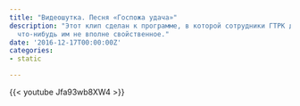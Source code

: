 ```yaml
---
title: "Видеошутка. Песня «Госпожа удача»"
description: "Этот клип сделан к программе, в которой сотрудники ГТРК демонстрировали
  что-нибудь им не вполне свойственное."
date: '2016-12-17T00:00:00Z'
categories:
- static

---
```

{{< youtube Jfa93wb8XW4 >}}
